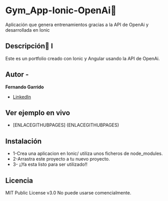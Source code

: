 # Gym_App-Ionic-OpenAi💪
Aplicación que genera entrenamientos gracias a la API de OpenAi y desarrollada en Ionic

## Descripción📝             I
Este es un portfolio creado con Ionic y Angular usando la API de OpenAi.
## Autor -
**Fernando Garrido**
 * [LinkedIn](www.linkedin.com/in/fernando-garrido-fidalgo)
 
## Ver ejemplo en vivo
- [ENLACEGITHUBPAGES] (ENLACEGITHUBPAGES)

## Instalación
- 1-Crea una aplicacion en Ionic/ utiliza unos ficheros de node_modules.
- 2-Arrastra este proyecto a tu nuevo proyecto.
- 3- ¡¡Ya esta listo para ser utilizado!!


## Licencia
MIT Public License v3.0
No puede usarse comencialmente.
